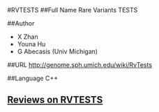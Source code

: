 #RVTESTS
##Full Name
Rare Variants TESTS

##Author
* X Zhan
* Youna Hu
* G Abecasis (Univ Michigan)

##URL
http://genome.sph.umich.edu/wiki/RvTests

##Language
C++


## [Reviews on RVTESTS](https://github.com/gaow/genetic-analysis-software/issues/490)